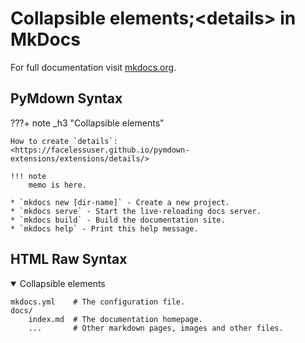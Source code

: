 # Collapsible elements;\<details\> in MkDocs

For full documentation visit [mkdocs.org](https://mkdocs.org).

## PyMdown Syntax

???+ note _h3 "Collapsible elements"

    How to create `details`:  
    <https://facelessuser.github.io/pymdown-extensions/extensions/details/>

    !!! note
        memo is here.

    * `mkdocs new [dir-name]` - Create a new project.
    * `mkdocs serve` - Start the live-reloading docs server.
    * `mkdocs build` - Build the documentation site.
    * `mkdocs help` - Print this help message.

## HTML Raw Syntax

<details open><summary>Collapsible elements</summary>

```
mkdocs.yml    # The configuration file.
docs/
    index.md  # The documentation homepage.
    ...       # Other markdown pages, images and other files.
```

</details>
